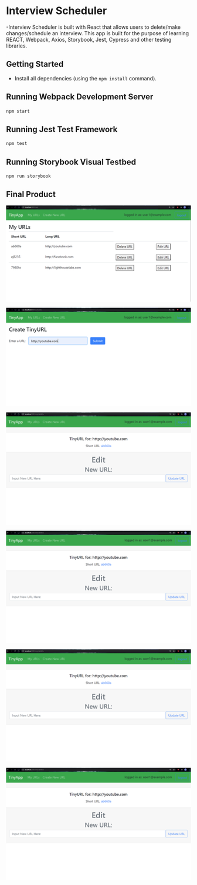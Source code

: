 # Interview Scheduler

-Interview Scheduler is built with React that allows users to delete/make changes/schedule an interview. This app is built for the purpose of learning REACT, Webpack, Axios, Storybook, Jest, Cypress and other testing libraries.

## Getting Started

- Install all dependencies (using the `npm install` command).

## Running Webpack Development Server

```sh
npm start
```

## Running Jest Test Framework

```sh
npm test
```

## Running Storybook Visual Testbed

```sh
npm run storybook
```

## Final Product

!["Screenshot of the Main Page"](https://github.com/wei-paul/tinyapp/blob/master/docs/main.PNG?raw=true)

!["Screenshot of choosing an empty spot"](https://github.com/wei-paul/tinyapp/blob/master/docs/urls.new.PNG?raw=true)

!["Screenshot of entering name and choosing interviewer"](https://github.com/wei-paul/tinyapp/blob/master/docs/urls.edit.PNG?raw=true)

!["Screenshot of saving the appointment"](https://github.com/wei-paul/tinyapp/blob/master/docs/urls.edit.PNG?raw=true)

!["Screenshot of the newly created appointment with updated spots"](https://github.com/wei-paul/tinyapp/blob/master/docs/urls.edit.PNG?raw=true)

!["Screenshot of the deleting the appointment"](https://github.com/wei-paul/tinyapp/blob/master/docs/urls.edit.PNG?raw=true)
